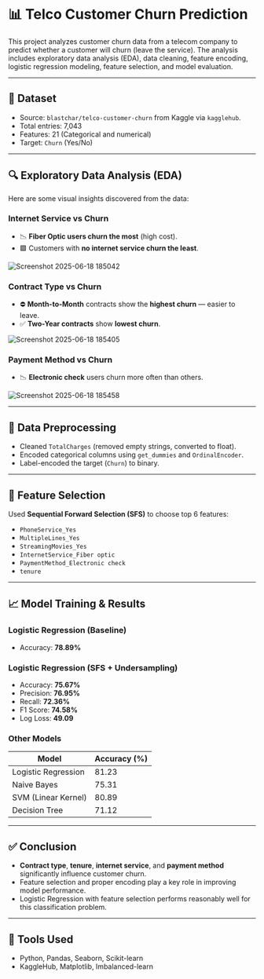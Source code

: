 # 📊 Telco Customer Churn Prediction

This project analyzes customer churn data from a telecom company to predict whether a customer will churn (leave the service). The analysis includes exploratory data analysis (EDA), data cleaning, feature encoding, logistic regression modeling, feature selection, and model evaluation.

---

## 📁 Dataset
- Source: `blastchar/telco-customer-churn` from Kaggle via `kagglehub`.
- Total entries: 7,043
- Features: 21 (Categorical and numerical)
- Target: `Churn` (Yes/No)

---

## 🔍 Exploratory Data Analysis (EDA)

Here are some visual insights discovered from the data:

### Internet Service vs Churn
- 📉 **Fiber Optic users churn the most** (high cost).
- 🟩 Customers with **no internet service churn the least**.

![Screenshot 2025-06-18 185042](https://github.com/user-attachments/assets/94a21def-0613-4fff-a050-003e65a16429)


### Contract Type vs Churn
- ⛔ **Month-to-Month** contracts show the **highest churn** — easier to leave.
- ✅ **Two-Year contracts** show **lowest churn**.

![Screenshot 2025-06-18 185405](https://github.com/user-attachments/assets/6f6b264e-9349-416e-89a5-c4265361f10d)


### Payment Method vs Churn
- 📉 **Electronic check** users churn more often than others.

![Screenshot 2025-06-18 185458](https://github.com/user-attachments/assets/6842ce6a-367d-43df-9c48-a26b90c0093e)


---

## 🧹 Data Preprocessing

- Cleaned `TotalCharges` (removed empty strings, converted to float).
- Encoded categorical columns using `get_dummies` and `OrdinalEncoder`.
- Label-encoded the target (`Churn`) to binary.

---

## 🔧 Feature Selection

Used **Sequential Forward Selection (SFS)** to choose top 6 features:
- `PhoneService_Yes`
- `MultipleLines_Yes`
- `StreamingMovies_Yes`
- `InternetService_Fiber optic`
- `PaymentMethod_Electronic check`
- `tenure`

---

## 📈 Model Training & Results

### Logistic Regression (Baseline)
- Accuracy: **78.89%**

### Logistic Regression (SFS + Undersampling)
- Accuracy: **75.67%**
- Precision: **76.95%**
- Recall: **72.36%**
- F1 Score: **74.58%**
- Log Loss: **49.09**

### Other Models
| Model               | Accuracy (%) |
|---------------------|--------------|
| Logistic Regression | 81.23        |
| Naive Bayes         | 75.31        |
| SVM (Linear Kernel) | 80.89        |
| Decision Tree       | 71.12        |

---

## ✅ Conclusion

- **Contract type**, **tenure**, **internet service**, and **payment method** significantly influence customer churn.
- Feature selection and proper encoding play a key role in improving model performance.
- Logistic Regression with feature selection performs reasonably well for this classification problem.

---

## 📌 Tools Used
- Python, Pandas, Seaborn, Scikit-learn
- KaggleHub, Matplotlib, Imbalanced-learn
